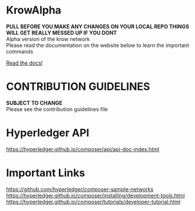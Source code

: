 # KrowAlpha
**PULL BEFORE YOU MAKE ANY CHANGES ON YOUR LOCAL REPO THINGS WILL GET REALLY MESSED UP IF YOU DONT**<br />
Alpha version of the krow network<br />
Please read the documentation on the website below to learn the important commands<br />

[Read the docs!](https://krownetwork.github.io/KrowAlpha/)

# CONTRIBUTION GUIDELINES
**SUBJECT TO CHANGE**<br />
Please see the contribution guidelines file

# Hyperledger API
https://hyperledger.github.io/composer/api/api-doc-index.html<br />

# Important Links
https://github.com/hyperledger/composer-sample-networks<br />
https://hyperledger.github.io/composer/installing/development-tools.html<br />
https://hyperledger.github.io/composer/tutorials/developer-tutorial.html
